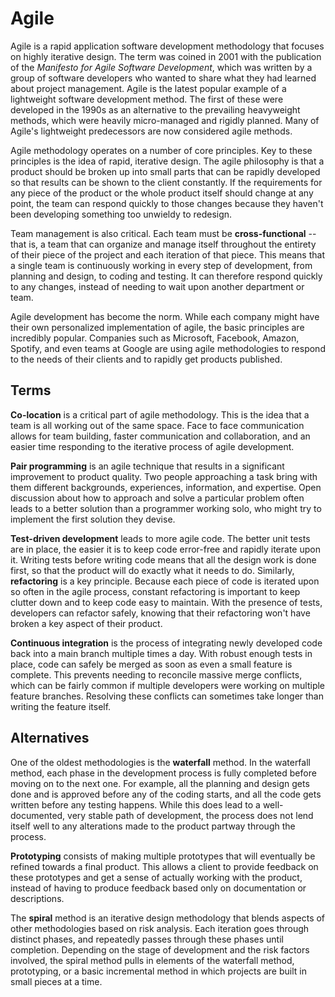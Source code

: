 # Agile

Agile is a rapid application software development methodology that focuses on highly iterative design. The term was coined in 2001 with the publication of the _Manifesto for Agile Software Development_, which was written by a group of software developers who wanted to share what they had learned about project management. Agile is the latest popular example of a lightweight software development method. The first of these were developed in the 1990s as an alternative to the prevailing heavyweight methods, which were heavily micro-managed and rigidly planned. Many of Agile's lightweight predecessors are now considered agile methods.

Agile methodology operates on a number of core principles. Key to these principles is the idea of rapid, iterative design. The agile philosophy is that a product should be broken up into small parts that can be rapidly developed so that results can be shown to the client constantly. If the requirements for any piece of the product or the whole product itself should change at any point, the team can respond quickly to those changes because they haven't been developing something too unwieldy to redesign.

Team management is also critical. Each team must be **cross-functional** -- that is, a team that can organize and manage itself throughout the entirety of their piece of the project and each iteration of that piece. This means that a single team is continuously working in every step of development, from planning and design, to coding and testing. It can therefore respond quickly to any changes, instead of needing to wait upon another department or team.

Agile development has become the norm. While each company might have their own personalized implementation of agile, the basic principles are incredibly popular. Companies such as Microsoft, Facebook, Amazon, Spotify, and even teams at Google are using agile methodologies to respond to the needs of their clients and to rapidly get products published.

## Terms

**Co-location** is a critical part of agile methodology. This is the idea that a team is all working out of the same space. Face to face communication allows for team building, faster communication and collaboration, and an easier time responding to the iterative process of agile development.

**Pair programming** is an agile technique that results in a significant improvement to product quality. Two people approaching a task bring with them different backgrounds, experiences, information, and expertise. Open discussion about how to approach and solve a particular problem often leads to a better solution than a programmer working solo, who might try to implement the first solution they devise.

**Test-driven development** leads to more agile code. The better unit tests are in place, the easier it is to keep code error-free and rapidly iterate upon it. Writing tests before writing code means that all the design work is done first, so that the product will do exactly what it needs to do. Similarly, **refactoring** is a key principle. Because each piece of code is iterated upon so often in the agile process, constant refactoring is important to keep clutter down and to keep code easy to maintain. With the presence of tests, developers can refactor safely, knowing that their refactoring won't have broken a key aspect of their product.

**Continuous integration** is the process of integrating newly developed code back into a main branch multiple times a day. With robust enough tests in place, code can safely be merged as soon as even a small feature is complete. This prevents needing to reconcile massive merge conflicts, which can be fairly common if multiple developers were working on multiple feature branches. Resolving these conflicts can sometimes take longer than writing the feature itself.

## Alternatives

One of the oldest methodologies is the **waterfall** method. In the waterfall method, each phase in the development process is fully completed before moving on to the next one. For example, all the planning and design gets done and is approved before any of the coding starts, and all the code gets written before any testing happens. While this does lead to a well-documented, very stable path of development, the process does not lend itself well to any alterations made to the product partway through the process.

**Prototyping** consists of making multiple prototypes that will eventually be refined towards a final product. This allows a client to provide feedback on these prototypes and get a sense of actually working with the product, instead of having to produce feedback based only on documentation or descriptions.

The **spiral** method is an iterative design methodology that blends aspects of other methodologies based on risk analysis. Each iteration goes through distinct phases, and repeatedly passes through these phases until completion. Depending on the stage of development and the risk factors involved, the spiral method pulls in elements of the waterfall method, prototyping, or a basic incremental method in which projects are built in small pieces at a time.